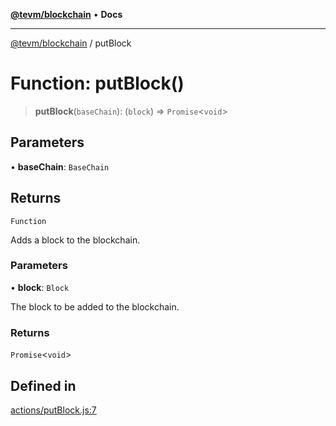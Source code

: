 [**@tevm/blockchain**](../README.md) • **Docs**

***

[@tevm/blockchain](../globals.md) / putBlock

# Function: putBlock()

> **putBlock**(`baseChain`): (`block`) => `Promise`\<`void`\>

## Parameters

• **baseChain**: `BaseChain`

## Returns

`Function`

Adds a block to the blockchain.

### Parameters

• **block**: `Block`

The block to be added to the blockchain.

### Returns

`Promise`\<`void`\>

## Defined in

[actions/putBlock.js:7](https://github.com/evmts/tevm-monorepo/blob/main/packages/blockchain/src/actions/putBlock.js#L7)

